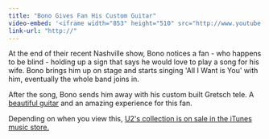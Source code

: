 ```yaml
---
title: "Bono Gives Fan His Custom Guitar"
video-embed: '<iframe width="853" height="510" src="http://www.youtube.com/embed/xNZjfz8rgT8?rel=0" frameborder="0" allowfullscreen></iframe>'
link-url: "http://"
---
```

<p>At the end of their recent Nashville show, Bono notices a fan - who happens to be blind - holding up a sign that says he would love to play a song for his wife. Bono brings him up on stage and starts singing 'All I Want is You' with him, eventually the whole band joins in.</p>
<p>After the song, Bono sends him away with his custom built Gretsch tele. A <a href="http://blog.forevercaptive.com/post/4250365248/tele-for-bono-and-other-custom-shop-pieces" title="" target="">beautiful guitar</a> and an amazing experience for this fan.</p>
<p>Depending on when you view this, <a href="https://chrisenns.com/2011/07/10/u2-for-sale-on-the-itunes-store/">U2's collection is on sale in the iTunes music store.</a></p>
